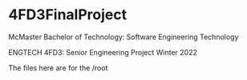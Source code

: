 # 4FD3FinalProject


McMaster Bachelor of Technology: Software Engineering Technology

ENGTECH 4FD3: Senior Engineering Project Winter 2022

The files here are for the /root


